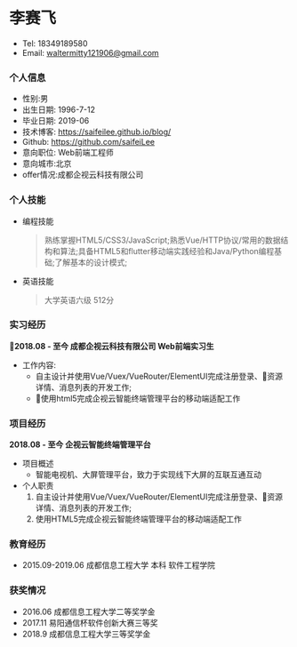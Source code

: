 # 李赛飞

- Tel: 18349189580
- Email: waltermitty121906@gmail.com
  
### 个人信息

- 性别:男
- 出生日期: 1996-7-12
- 毕业日期: 2019-06
- 技术博客: https://saifeilee.github.io/blog/
- Github: https://github.com/saifeiLee
- 意向职位: Web前端工程师
- 意向城市:北京
- offer情况:成都企视云科技有限公司

### 个人技能

- 编程技能
   > 熟练掌握HTML5/CSS3/JavaScript;熟悉Vue/HTTP协议/常用的数据结构和算法;具备HTML5和flutter移动端实践经验和Java/Python编程基础;了解基本的设计模式;
- 英语技能
   > 大学英语六级 512分

### 实习经历

**2018.08 - 至今  成都企视云科技有限公司 Web前端实习生**
- 工作内容:
  - 自主设计并使用Vue/Vuex/VueRouter/ElementUI完成注册登录、资源详情、消息列表的开发工作;
  - 使用html5完成企视云智能终端管理平台的移动端适配工作

### 项目经历

**2018.08 - 至今   企视云智能终端管理平台**
- 项目概述
  - 智能电视机、大屏管理平台，致力于实现线下大屏的互联互通互动
- 个人职责
  1. 自主设计并使用Vue/Vuex/VueRouter/ElementUI完成注册登录、资源详情、消息列表的开发工作;
  2. 使用HTML5完成企视云智能终端管理平台的移动端适配工作

### 教育经历

- 2015.09-2019.06 成都信息工程大学 本科 软件工程学院

### 获奖情况
  
- 2016.06 成都信息工程大学二等奖学金
- 2017.11 易阳通信杯软件创新大赛三等奖
- 2018.9 成都信息工程大学三等奖学金
